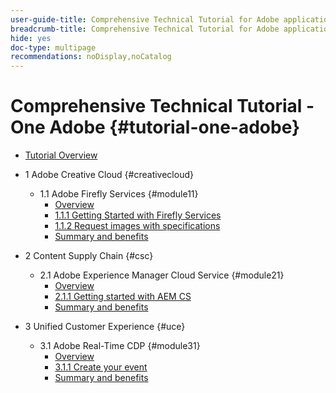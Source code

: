 ```yaml
---
user-guide-title: Comprehensive Technical Tutorial for Adobe applications, from Creative Cloud to Experience Cloud
breadcrumb-title: Comprehensive Technical Tutorial for Adobe applications, from Creative Cloud to Experience Cloud
hide: yes
doc-type: multipage
recommendations: noDisplay,noCatalog
---
```


# Comprehensive Technical Tutorial - One Adobe {#tutorial-one-adobe}

+ [Tutorial Overview](/help/tutorial-one-adobe/overview.md)

+ 1 Adobe Creative Cloud {#creativecloud}
  + 1.1 Adobe Firefly Services {#module11}
    + [Overview](/help/tutorial-one-adobe/modules/creative-cloud/module1.1/firefly-services.md)
    + [1.1.1 Getting Started with Firefly Services](/help/tutorial-one-adobe/modules/creative-cloud/module1.1/ex1.md)
    + [1.1.2 Request images with specifications](/help/tutorial-one-adobe/modules/creative-cloud/module1.1/ex2.md)
    + [Summary and benefits](/help/tutorial-one-adobe/modules/creative-cloud/module1.1/summary.md)

+ 2 Content Supply Chain {#csc}  
  + 2.1 Adobe Experience Manager Cloud Service {#module21}
     + [Overview](/help/tutorial-one-adobe/modules/csc/module2.1/aemcs.md)
    + [2.1.1 Getting started with AEM CS](/help/tutorial-one-adobe/modules/csc/module2.1/ex1.md)
    + [Summary and benefits](/help/tutorial-one-adobe/modules/csc/module2.1/summary.md)

+ 3 Unified Customer Experience {#uce} 
  + 3.1 Adobe Real-Time CDP {#module31}
    + [Overview](/help/tutorial-one-adobe/modules/uce/module3.1/rtcdp.md)
    + [3.1.1 Create your event](/help/tutorial-one-adobe/modules/uce/module3.1/ex1.md)
    + [Summary and benefits](/help/tutorial-one-adobe/modules/uce/module3.1/summary.md)

